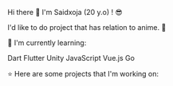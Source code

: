 Hi there 👋
I'm Saidxoja (20 y.o) ! 😎

I'd like to do project that has relation to anime. 👻

📃 I'm currently learning:

Dart Flutter Unity JavaScript Vue.js Go

⭐ Here are some projects that I'm working on:

